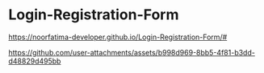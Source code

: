 # Login-Registration-Form

https://noorfatima-developer.github.io/Login-Registration-Form/#


https://github.com/user-attachments/assets/b998d969-8bb5-4f81-b3dd-d48829d495bb

